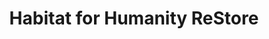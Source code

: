 ---
title: "Habitat for Humanity ReStore"
url: /kansas-city/habitat-for-humanity-restore/
shop: Gebrauchtwaren
---